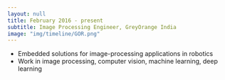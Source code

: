```yaml
---
layout: null
title: February 2016 - present
subtitle: Image Processing Engineer, GreyOrange India
image: "img/timeline/GOR.png"
---
```

* Embedded solutions for image-processing applications in robotics
* Work in image processing, computer vision, machine learning, deep learning
